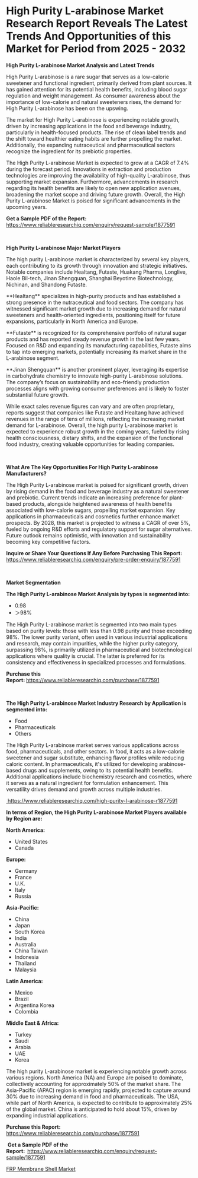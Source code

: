 <p><h1>High Purity L-arabinose Market Research Report Reveals The Latest Trends And Opportunities of this Market for Period from 2025 - 2032</h1></p><p><strong>High Purity L-arabinose Market Analysis and Latest Trends</strong></p>
<p><p>High Purity L-arabinose is a rare sugar that serves as a low-calorie sweetener and functional ingredient, primarily derived from plant sources. It has gained attention for its potential health benefits, including blood sugar regulation and weight management. As consumer awareness about the importance of low-calorie and natural sweeteners rises, the demand for High Purity L-arabinose has been on the upswing.</p><p>The market for High Purity L-arabinose is experiencing notable growth, driven by increasing applications in the food and beverage industry, particularly in health-focused products. The rise of clean label trends and the shift toward healthier eating habits are further propelling the market. Additionally, the expanding nutraceutical and pharmaceutical sectors recognize the ingredient for its prebiotic properties.</p><p>The High Purity L-arabinose Market is expected to grow at a CAGR of 7.4% during the forecast period. Innovations in extraction and production technologies are improving the availability of high-quality L-arabinose, thus supporting market expansion. Furthermore, advancements in research regarding its health benefits are likely to open new application avenues, broadening the market scope and driving future growth. Overall, the High Purity L-arabinose Market is poised for significant advancements in the upcoming years.</p></p>
<p><strong>Get a Sample PDF of the Report:&nbsp;</strong> <a href="https://www.reliableresearchiq.com/enquiry/request-sample/1877591?utm_campaign=2122&utm_medium=2&utm_source=Github&utm_content=ia&utm_term=04022025&utm_id=high-purity-l-arabinose">https://www.reliableresearchiq.com/enquiry/request-sample/1877591</a></p>
<p>&nbsp;</p>
<p><strong>High Purity L-arabinose Major Market Players</strong></p>
<p><p>The high purity L-arabinose market is characterized by several key players, each contributing to its growth through innovation and strategic initiatives. Notable companies include Healtang, Futaste, Huakang Pharma, Longlive, Haole Bil-tech, Jinan Shengquan, Shanghai Beyotime Biotechnology, Nichinan, and Shandong Futaste.</p><p>**Healtang** specializes in high-purity products and has established a strong presence in the nutraceutical and food sectors. The company has witnessed significant market growth due to increasing demand for natural sweeteners and health-oriented ingredients, positioning itself for future expansions, particularly in North America and Europe.</p><p>**Futaste** is recognized for its comprehensive portfolio of natural sugar products and has reported steady revenue growth in the last few years. Focused on R&D and expanding its manufacturing capabilities, Futaste aims to tap into emerging markets, potentially increasing its market share in the L-arabinose segment.</p><p>**Jinan Shengquan** is another prominent player, leveraging its expertise in carbohydrate chemistry to innovate high-purity L-arabinose solutions. The company’s focus on sustainability and eco-friendly production processes aligns with growing consumer preferences and is likely to foster substantial future growth.</p><p>While exact sales revenue figures can vary and are often proprietary, reports suggest that companies like Futaste and Healtang have achieved revenues in the range of tens of millions, reflecting the increasing market demand for L-arabinose. Overall, the high purity L-arabinose market is expected to experience robust growth in the coming years, fueled by rising health consciousness, dietary shifts, and the expansion of the functional food industry, creating valuable opportunities for leading companies.</p></p>
<p>&nbsp;</p>
<p><strong>What Are The Key Opportunities For High Purity L-arabinose Manufacturers?</strong></p>
<p><p>The High Purity L-arabinose market is poised for significant growth, driven by rising demand in the food and beverage industry as a natural sweetener and prebiotic. Current trends indicate an increasing preference for plant-based products, alongside heightened awareness of health benefits associated with low-calorie sugars, propelling market expansion. Key applications in pharmaceuticals and cosmetics further enhance market prospects. By 2028, this market is projected to witness a CAGR of over 5%, fueled by ongoing R&D efforts and regulatory support for sugar alternatives. Future outlook remains optimistic, with innovation and sustainability becoming key competitive factors.</p></p>
<p><strong>Inquire or Share Your Questions If Any Before Purchasing This Report:</strong> <a href="https://www.reliableresearchiq.com/enquiry/pre-order-enquiry/1877591?utm_campaign=2122&utm_medium=2&utm_source=Github&utm_content=ia&utm_term=04022025&utm_id=high-purity-l-arabinose">https://www.reliableresearchiq.com/enquiry/pre-order-enquiry/1877591</a></p>
<p>&nbsp;</p>
<p><strong>Market Segmentation</strong></p>
<p><strong>The High Purity L-arabinose Market Analysis by types is segmented into:</strong></p>
<p><ul><li>0.98</li><li>＞98%</li></ul></p>
<p><p>The High Purity L-arabinose market is segmented into two main types based on purity levels: those with less than 0.98 purity and those exceeding 98%. The lower purity variant, often used in various industrial applications and research, may contain impurities, while the higher purity category, surpassing 98%, is primarily utilized in pharmaceutical and biotechnological applications where quality is crucial. The latter is preferred for its consistency and effectiveness in specialized processes and formulations.</p></p>
<p><strong>Purchase this Report:&nbsp;</strong><a href="https://www.reliableresearchiq.com/purchase/1877591?utm_campaign=2122&utm_medium=2&utm_source=Github&utm_content=ia&utm_term=04022025&utm_id=high-purity-l-arabinose">https://www.reliableresearchiq.com/purchase/1877591</a></p>
<p>&nbsp;</p>
<p><strong>The High Purity L-arabinose Market Industry Research by Application is segmented into:</strong></p>
<p><ul><li>Food</li><li>Pharmaceuticals</li><li>Others</li></ul></p>
<p><p>The High Purity L-arabinose market serves various applications across food, pharmaceuticals, and other sectors. In food, it acts as a low-calorie sweetener and sugar substitute, enhancing flavor profiles while reducing caloric content. In pharmaceuticals, it's utilized for developing arabinose-based drugs and supplements, owing to its potential health benefits. Additional applications include biochemistry research and cosmetics, where it serves as a natural ingredient for formulation enhancement. This versatility drives demand and growth across multiple industries.</p></p>
<p><a href="https://www.reliableresearchiq.com/high-purity-l-arabinose-r1877591?utm_campaign=2122&utm_medium=2&utm_source=Github&utm_content=ia&utm_term=04022025&utm_id=high-purity-l-arabinose">&nbsp;https://www.reliableresearchiq.com/high-purity-l-arabinose-r1877591</a></p>
<p><strong>In terms of Region, the High Purity L-arabinose Market Players available by Region are:</strong></p>
<p>
    <p> <strong> North America: </strong>
        <ul>
            <li>United States</li>
            <li>Canada</li>
        </ul>
        </p> 
    <p> <strong> Europe: </strong>
        <ul>
            <li>Germany</li>
            <li>France</li>
            <li>U.K.</li>
            <li>Italy</li>
            <li>Russia</li>
        </ul>
        </p> 
    <p> <strong> Asia-Pacific: </strong>
        <ul>
            <li>China</li>
            <li>Japan</li>
            <li>South Korea</li>
            <li>India</li>
            <li>Australia</li>
            <li>China Taiwan</li>
            <li>Indonesia</li>
            <li>Thailand</li>
            <li>Malaysia</li>
        </ul>
        </p> 
    <p> <strong> Latin America: </strong>
        <ul>
            <li>Mexico</li>
            <li>Brazil</li>
            <li>Argentina Korea</li>
            <li>Colombia</li>
        </ul>
        </p> 
    <p> <strong> Middle East & Africa: </strong>
        <ul>
            <li>Turkey</li>
            <li>Saudi</li>
            <li>Arabia</li>
            <li>UAE</li>
            <li>Korea</li>
        </ul>
    </p>
    </p>
<p><p>The high purity L-arabinose market is experiencing notable growth across various regions. North America (NA) and Europe are poised to dominate, collectively accounting for approximately 50% of the market share. The Asia-Pacific (APAC) region is emerging rapidly, projected to capture around 30% due to increasing demand in food and pharmaceuticals. The USA, while part of North America, is expected to contribute to approximately 25% of the global market. China is anticipated to hold about 15%, driven by expanding industrial applications.</p></p>
<p><strong>Purchase this Report: </strong><a href="https://www.reliableresearchiq.com/purchase/1877591?utm_campaign=2122&utm_medium=2&utm_source=Github&utm_content=ia&utm_term=04022025&utm_id=high-purity-l-arabinose">https://www.reliableresearchiq.com/purchase/1877591</a></p>
<p>&nbsp;<strong>Get a Sample PDF of the Report:&nbsp;&nbsp;</strong><a href="https://www.reliableresearchiq.com/enquiry/request-sample/1877591?utm_campaign=2122&utm_medium=2&utm_source=Github&utm_content=ia&utm_term=04022025&utm_id=high-purity-l-arabinose">https://www.reliableresearchiq.com/enquiry/request-sample/1877591</a></p>
<p><strong></strong></p>
<p><p><a href="https://github.com/NargisHussain432/Market-Research-Report-List-1/blob/main/frp-membrane-shell-market.md?utm_campaign=2122&utm_medium=2&utm_source=Github&utm_content=ia&utm_term=04022025&utm_id=high-purity-l-arabinose">FRP Membrane Shell Market</a></p></p>